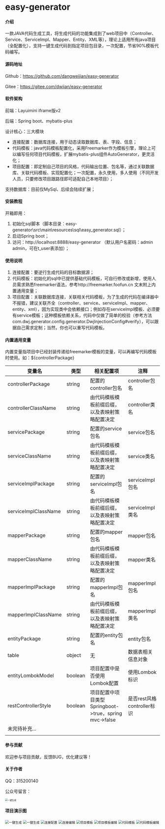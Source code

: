 # easy-generator

#### 介绍
一款JAVA代码生成工具，将生成代码的功能集成到了web项目中（Controller、Service、ServiceImpl、Mapper、Entity、XML等），理论上适用所有java项目（全配置化），支持一键生成代码到指定项目包目录，一次配置，节省90%模板代码编写。



#### 源码地址

Github：https://github.com/dangweijian/easy-generator

Gitee：https://gitee.com/dwjian/easy-generator



#### 软件架构
前端：Layuimini iframe版v2

后端：Spring boot、mybatis-plus

设计核心：三大模块

- 连接配置：数据库连接，用于动态读取数据库、表、字段、信息；
- 代码模板：java代码模板配置化，采用Freemarker作为模板引擎，理论上可以编写任何项目代码模板，扩展mybatis-plus组件AutoGenerator，更灵活化；
- 项目配置：即定制自己项目的风格，代码输出位置、包名等，通过关联数据库、关联代码模板、实现配置化；一次配置，永久使用，多人使用（不同开发人员，只要修改项目跟路径即可适配自己本地项目）；

支持数据库：目前仅MySql、后续会陆续扩展；



#### 安装教程

开箱即用：

1. 初始化sql脚本（脚本目录：easy-generator\src\main\resources\sql\easy_generator.sql）；
2. 启动Spring boot；
3. 访问：http://localhost:8888/easy-generator  （默认用户名密码：admin admin，可在t_user表添加）；



#### 使用说明

1. 连接配置：要逆行生成代码的目标数据源；
2. 代码模板：初始化的sql中已提供基础代码模板，可自行修改或新增，使用人员需求熟悉freemarker语法，参考http://freemarker.foofun.cn  文末附上内置通用变量；
3. 项目配置：关联数据库连接，关联相关代码模板，为了生成的代码在编译器中不报错，建议关联齐全（controller、service、serviceImpl、mapper、entity、xml），因为实现类中会依赖接口；例如存在serviceImpl模板、必须要有service模板；这种模板依赖关系，代码中仅做了简单的校验（参考方法com.dwj.generator.config.generator.DwjInjectionConfig#verify），可以跟据自己需求定制；当然，你也可以重写代码模板。



#### 内置通用变量

内置变量指项目中已经封装传递给freemarker模板的变量，可以再编写代码模板时使用。如：${controllerPackage}

| 变量名               | 类型    | 相关配置项                                            | 注释                       |
| -------------------- | ------- | ----------------------------------------------------- | -------------------------- |
| controllerPackage    | string  | 配置的controller包名                                  | controller包名             |
| controllerClassName  | string  | 由代码模板模板前缀后缀，以及表映射策略配置决定        | controller类名             |
| servicePackage       | string  | 配置的service包名                                     | service包名                |
| serviceClassName     | string  | 由代码模板模板前缀后缀，以及表映射策略配置决定        | service类名                |
| serviceImplPackage   | string  | 配置的serviceImpl包名                                 | serviceImpl包名            |
| serviceImplClassName | string  | 由代码模板模板前缀后缀，以及表映射策略配置决定        | serviceImpl类名            |
| mapperPackage        | string  | 配置的mapper包名                                      | mapper包名                 |
| mapperClassName      | string  | 由代码模板模板前缀后缀，以及表映射策略配置决定        | mapper类名                 |
| mapperImplPackage    | string  | 配置的mapperImpl包名                                  | mapperImpl包名             |
| mapperImplClassName  | string  | 由代码模板模板前缀后缀，以及表映射策略配置决定        | mapperImpl类名             |
| entityPackage        | string  | 配置的entity包名                                      | entity包名                 |
| table                | object  | 无                                                    | 数据表相关信息对象         |
| entityLombokModel    | boolean | 项目配置中是否使用Lombok配置                          | 使用Lombok标识             |
| restControllerStyle  | boolean | 项目配置中项目类型Springboot->true，spring mvc->false | 是否rest风格controller标识 |
| 未完待补充...        |         |                                                       |                            |
|                      |         |                                                       |                            |



#### 参与贡献

欢迎参与项目贡献，反馈BUG，优化建议等！



#### 关于作者

QQ：315200140    

公众号留言：

<img src="src/main/resources/material/9.jpg" alt="一键生成" style="zoom:50%;" />

#### 项目演示图

<img src="src/main/resources/material/1.png" alt="一键生成" style="zoom:75%;" />



<img src="src/main/resources/material/2.png" alt="一键生成" style="zoom:75%;" />



<img src="src/main/resources/material/3.png" alt="连接配置" style="zoom:75%;" />



<img src="src/main/resources/material/4.png" alt="连接编辑" style="zoom:75%;" />



<img src="src/main/resources/material/5.png" alt="项目模板" style="zoom:75%;" />



<img src="src/main/resources/material/6.png" alt="项目模板编辑" style="zoom:75%;" />



<img src="src/main/resources/material/7.png" alt="代码模板" style="zoom:75%;" />



<img src="src/main/resources/material/8.png" alt="代码模板编辑" style="zoom:75%;" />
